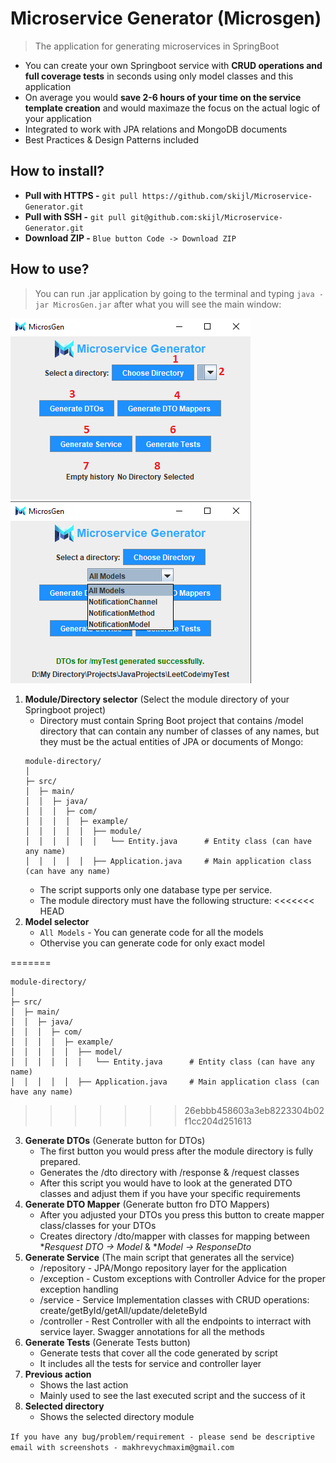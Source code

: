# Microservice Generator (Microsgen)
> The application for generating microservices in SpringBoot
- You can create your own Springboot service with **CRUD operations and full coverage tests** in seconds using only model classes and this application
- On average you would **save 2-6 hours of your time on the service template creation** and would maximaze the focus on the actual logic of your application
- Integrated to work with JPA relations and MongoDB documents
- Best Practices & Design Patterns included
## How to install?
- **Pull with HTTPS -** `git pull https://github.com/skijl/Microservice-Generator.git`
- **Pull with SSH -** `git pull git@github.com:skijl/Microservice-Generator.git`
- **Download ZIP -** `Blue button Code -> Download ZIP`
## How to use?
> You can run .jar application by going to the terminal and typing `java -jar MicrosGen.jar` after what you will see the main window:

![alt text](readme_static/menu_info.png) ![alt text](readme_static/menu.png)
1. **Module/Directory selector** (Select the module directory of your Springboot project)
    - Directory must contain Spring Boot project that contains /model directory that can contain any number of classes of any names, but they must be the actual entities of JPA or documents of Mongo:
    ```
    module-directory/
    │
    ├─ src/
    │  ├─ main/
    │  │  ├─ java/
    │  │  │  ├─ com/
    │  │  │  │  ├─ example/
    │  │  │  │  │  ├── module/
    │  │  │  │  │  │   └── Entity.java      # Entity class (can have any name)
    │  │  │  │  │  ├── Application.java     # Main application class (can have any name)
    ```
    - The script supports only one database type per service.
    - The module directory must have the following structure: 
<<<<<<< HEAD
2. **Model selector** 
    - `All Models` - You can generate code for all the models
    - Othervise you can generate code for only exact model

=======
```
module-directory/
│
├─ src/
│  ├─ main/
│  │  ├─ java/
│  │  │  ├─ com/
│  │  │  │  ├─ example/
│  │  │  │  │  ├── model/
│  │  │  │  │  │   └── Entity.java      # Entity class (can have any name)
│  │  │  │  │  ├── Application.java     # Main application class (can have any name)
```
>>>>>>> 26ebbb458603a3eb8223304b02f1cc204d251613
3. **Generate DTOs** (Generate button for DTOs)
    - The first button you would press after the module directory is fully prepared.
    - Generates the /dto directory with /response & /request classes
    - After this script you would have to look at the generated DTO classes and adjust them if you have your specific requirements
4. **Generate DTO Mapper** (Generate button fro DTO Mappers)
    - After you adjusted your DTOs you press this button to create mapper class/classes for your DTOs
    - Creates directory /dto/mapper with classes for mapping between **Resquest DTO -> Model* & **Model -> ResponseDto*
5. **Generate Service** (The main script that generates all the service)
    - /repository - JPA/Mongo repository layer for the application
    - /exception - Custom exceptions with Controller Advice for the proper exception handling
    - /service - Service Implementation classes with CRUD operations: create/getById/getAll/update/deleteById
    - /controller - Rest Controller with all the endpoints to interract with service layer. Swagger annotations for all the methods
6. **Generate Tests** (Generate Tests button)
    - Generate tests that cover all the code generated by script
    - It includes all the tests for service and controller layer
7. **Previous action**
    - Shows the last action
    - Mainly used to see the last executed script and the success of it
8. **Selected directory**
    - Shows the selected directory module

`If you have any bug/problem/requirement - please send be descriptive email with screenshots - makhrevychmaxim@gmail.com`
